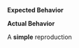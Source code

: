<!--
  Thanks for filing an issue on Apollo Link!

  Please make sure that you include the following information to ensure that your issue is actionable.

  If you're filing a feature request, you do not need to follow the outline below,
  but please check the label for feature below
-->

**Expected Behavior**
<!--
What you were trying to accomplish when the bug occurred, and as much code as possible related to the source of the problem.
-->

**Actual Behavior**
<!--
A description of what actually happened, including a screenshot or copy-paste of any related error messages, logs, or other output that might be related.
Places to look for information include your browser console, server console, and network logs.
-->

A **simple** reproduction
<!--
example: A Codesandbox or GitHub repository that anyone can clone to observe the problem
-->

<!--
**Issue Labels**

While not necessary, you can help organize our issues by labeling this issue when you open it.  To add a label automatically, simply [x] mark the appropriate box below:

- [ ] has-reproduction
- [ ] feature
- [ ] blocking
- [ ] good first issue

To add a label not listed above, simply place `/label another-label-name` on a line by itself.
-->
